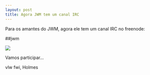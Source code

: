 ```yaml
---
layout: post
title: Agora JWM tem um canal IRC 
---
```


<p style="text-align: justify;">Para os amantes do JWM, agora ele tem um canal IRC no freenode:</p>

##jwm 

<img src="http://hacktub.com/wp-content/uploads/2016/10/4671838_orig.png">

<p style="text-align: justify;">Vamos participar...</p>

vlw fwi, Holmes
